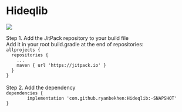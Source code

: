 # Hideqlib
[![](https://jitpack.io/v/ryanbekhen/Hideqlib.svg)](https://jitpack.io/#ryanbekhen/Hideqlib)

Step 1. Add the JitPack repository to your build file \
Add it in your root build.gradle at the end of repositories:\
`allprojects {`\
`  repositories {`\
`    ...`\
`    maven { url 'https://jitpack.io' }`\
`  }`\
`}`\
\
Step 2. Add the dependency\
`dependencies {`\
`        implementation 'com.github.ryanbekhen:Hideqlib:-SNAPSHOT'`\
`}`
